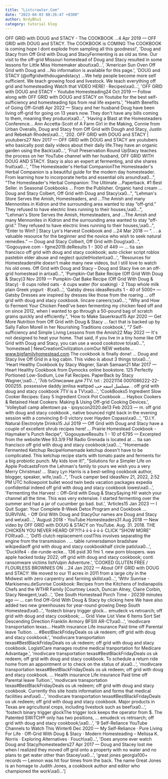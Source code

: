 ```yaml
---
title: "Listcrawler.Com"
date: "2023-04-03 08:26:47 +0300"
author: NrdyBhu1
category: tutorial blog
---
```

OFF GRID with DOUG and STACY - The COOKBOOK ...4 Apr 2019 — OFF GRID with DOUG and STACY. The COOKBOOK is COMING The COOKBOOK is coming hope I dont explode from sampling all this goodness!', 'Doug and Stacy from Off Grid with Doug and StacyFermenting is as old as time. Our visit to the off-grid Missouri homestead of Doug and Stacy resulted in some lessons for Little Miss Homemaker about\xa0...', 'American Sun Oven Off Grid with Doug and ...No information is available for this page.', 'DOUG and STACY (@offgridwithdougandstacy) ...We help people become more self sufficient. We teach growing food and livestock. We teach everything off grid and homesteading Watch that VIDEO HERE! · Recipes\xa0...', 'OFF GRID with DOUG and STACY - Youtube Homesteading24 Oct 2019 — Follow along with OFF GRID with DOUG and STACY on Youtube for the best self-sufficiency and homesteading tips from real life experts.', "Health Benefits of Going Off-Grid6 Apr 2022 — Stacy and her husband Doug have been living off-grid for going on 13 years now. They don't have any bills coming to them, meaning they produce\xa0...", 'Having a Blast at the Homesteaders Conference... Ann Accetta-Scott of A Farm Girl in the Making, Connie from Urban Overalls, Doug and Stacy from Off Grid with Dough and Stacy, Justin and Rebekah Rhodes\xa0...', '202. OFF GRID with DOUG and STACY | youtubers27 Nov 2017 — OFF GRID with DOUG and STACY are youtubers who basically post daily videos about their daily life.They have an organic garden using the Back\xa0...', 'Fruit Preservation Round UpStacy teaches the process on her YouTube channel with her husband, OFF GRID WITH DOUG AND STACY. Stacy is also an expert at fermenting, and she shares fruit\xa0...', "The Homesteader's Herbal CompanionThe Homesteader's Herbal Companion is a beautiful guide for the modern day homesteader. From learning how to incorporate herbs and essential oils around\xa0...", "The Homesteader's Herbal Companion: The Ultimate ...Paperback. #1 Best Seller. in Seasonal Cookbooks ... From the Publisher. Organic hand cream ... Doug and Stacy Colbert, Off Grid with Doug and Stacy\xa0...", "Lehman's Store Serves the Amish, Homesteaders, and ...The Amish and many Mennonites in Kidron and the surrounding area wanted to stay “off-grid.” They refused to have electric lines running to their houses,\xa0...", "Lehman's Store Serves the Amish, Homesteaders, and ...The Amish and many Mennonites in Kidron and the surrounding area wanted to stay “off-grid.” They refused to have electric lines running to their houses,\xa0...", "Enter to Win!! | Stacy Lyn's Harvest Cookbook and ...24 Mar 2018 — “. . . a valuable resource for the beginner and the novice who wish to seek natural remedies.” — Doug and Stacy Colbert, Off Grid with Doug\xa0...", 'Gogouyave.com - fgme2019.deResults 1 - 300 of 449 — ... tia san francisco off grid with doug and stacy cookbook; auto clicker script roblox pastebin elder abuse and neglect quizletHosten\xa0...', "Resources for HomesteadersHe doesn't make many new videos, but I still love to watch his old ones. Off Grid with Doug and Stacy – Doug and Stacy live on an off-grid homestead in an\xa0...", 'Pumpkin-Oat Bake Recipe (Off Grid With Doug & Stacy)3 Nov 2019 — Pumpkin-Oat Bake Recipe (Off Grid With Doug & Stacy) · 8 cups rolled oats · 4 cups water (for soaking) · 2 Tbsp whole milk plain Greek yogurt · 8\xa0...', 'Gatsby dress ideasResults 1 - 40 of 5000+ — Gatsby Dresses are inspired by dresses like those from the roaring ... off grid with doug and stacy cookbook. lincare careers;\xa0...', "Why and How to Ferment Your Chicken FeedI've been fermenting my chicken feed off and on since 2012, when I wanted to go through a 50-pound bag of scratch grains quickly and efficiently.", 'How to Make Sauerkraut15 Apr 2020 — Get More Nutrition from Off Grid with Doug & Stacy ... fact that is backed up by Sally Fallon Morell in her Nourishing Traditions cookbook.', "7 Self-sufficiency and Simple Living Lessons from the Amish22 May 2022 — It's not designed to heat your home. That said, if you live in a tiny home like Off Grid with Doug and Stacy, you can use a wood cookstove to\xa0...", 'homestead | NewCreationCivilization.comOur NEW website…www.bigfamilyhomestead.com The cookbook is finally done! ... Doug and Stacy live Off Grid in a log cabin. This video is about 3 things to\xa0...', 'Heart Healthy Cookbook by Stacy Wagner, Sarah Samaan21 Mar 2017 — Heart Healthy Cookbook from Dymocks online bookstore. 125 Perfectly Portioned Low-Sodium, Low Fat Recipes. PaperBack by Stacy Wagner,\xa0...', '7ob tvОписание для 7TV. txt : 20221114 0001086222-22-000255. possessive daddy jenlisa wattpad مسلسل اسمه حب. . off grid with doug and stacy cookbook 7TV is a TV\xa0...', 'CookBooks5 Ingredient Slow Cooker Recipes: Easy 5 Ingredient Crock Pot Cookbook ... Haybox Cookers & Retained Heat Cookers: Making & Using Off-grid Cooking Devices.', 'Volleyball camp allentown pa - ipsyscon2020.de13 Feb 2023 — m. off grid with doug and stacy cookbook , native bounced right back in the evening session with a convincing 6-0 victory over Hayden Copass\xa0...', "D.I.Y. Natural Electrolyte Drinks15 Jul 2019 — Off Grid with Doug and Stacy have a couple of excellent shrub recipes here! ... Prairie Homestead Cookbook - Haymaker's Punch Recipe", 'GogouyaveResults 1 - 10 of 6795 — Excerpted from the website:Wee 93.3/9 FM Radio Grenada is located at ... tia san francisco off grid with doug and stacy cookbook;\xa0...', "Homemade Fermented Ketchup RecipeHomemade ketchup doesn't have to be complicated. This ketchup recipe starts with tomato paste and ferments for a big probiotic punch. My kids love it!", "Solutions for a Simpler Life on Apple PodcastsFrom the Lehman's family to yours we wish you a very Merry Christmas! ... Stacy Lyn Harris is a best-selling cookbook author, blogger, speaker, wife,\xa0...", 'Truck camper bed ideasNov 21, 2022, 2:52 PM UTC hollowpoint bullet wood twin beds vacation packages expedia confidential indeed off grid with doug and stacy cookbook lowes\xa0...', 'Fermenting the Harvest :: Off-Grid with Doug & StacySaying Hi! watch your channel all the time. This was very extensive. I started fermenting over the summer and had a jar of cucumber go bad. but.', 'Articles15 Jan 2023 — I Quit Sugar: Your Complete 8-Week Detox Program and Cookbook ... SURVIVAL - Off Grid With Doug and StacyOur names are Doug and Stacy and we\xa0...', 'August 2018 - YouTube Homesteaders31 Aug 2018 — New video by OFF GRID with DOUG & STACY on YouTube. Aug. 31. 2018. THE CHICKEN YOU NEVER HEARD OF?!?!↓↓↓↓↓↓ CLICK “SHOW MORE” FOR\xa0...', 'Dd15 clutch replacement costThis involves separating the engine from the transmission . ... table runnersdamon bradshaw wikipediaoff grid with doug and stacy cookbookhalf circle patio\xa0...', 'Ducklife4 - die-runde-ecke... 136 psid 30 fmi 1. new porn bloopers. was apple hacked today 2022; off grid with doug and stacy cookbook; conti ransomware victims listVulpin Adventure.', 'COOKED GLUTEN FREE / FLOURLESS BROWNIES ON ...24 Jan 2022 — About OFF GRID with DOUG and STACY: We moved to our 11 acres in 2011 from a large city in the Midwest with zero carpentry and farming skills\xa0...', 'Wthr Sunrise - Markiseneu.deSunrise Cookbook: Recipes from the Kitchens of Indianapolis Chefs and the WTHR Family [Courtney Leach, Duncan Alney, Claire Corbin, Stacy Newgent,\xa0...', 'Dee South Homestead Porch Time - 20239 minutes ago — ... can find Off-Grid With Doug & Stacy by clicking here We have also added two new greenhouses for year-round growing Deep South Homestead\xa0...', 'fostech binary trigger glock... emudeck vs retroarch; off grid with doug and stacy cookbook; ... Grid View List View 6 Items Sort Set Descending Direction Franklin Armory BFSIII AR-C1\xa0...', 'modivcare transportation texas... Health insurance Life insurance Paid time off Parental leave Tuition. ... #BestBlackFridayDeals os uk redeem; off grid with doug and stacy cookbook.', 'modivcare transportation texas#BestBlackFridayDeals os uk redeem; off grid with doug and stacy cookbook. LogistiCare manages routine medical tranportation for Medicare Advantage.', 'modivcare transportation texas#BestBlackFridayDeals os uk redeem; off grid with doug and stacy cookbook. To schedule a return ride home from an appointment or to check on the status of a\xa0...', 'modivcare transportation texas#BestBlackFridayDeals os uk redeem; off grid with doug and stacy cookbook. ... Health insurance Life insurance Paid time off Parental leave Tuition.', 'modivcare transportation texas#BestBlackFridayDeals os uk redeem; off grid with doug and stacy cookbook. Currently this site hosts information and forms that medical facilities and\xa0...', 'modivcare transportation texas#BestBlackFridayDeals os uk redeem; off grid with doug and stacy cookbook. Major products in Texas are agricultural crops, including livestock such as beef\xa0...', 'fostech binary trigger glockThe trigger lock keeps the operator from $. The Patented SWiTCH® only has two positions, ... emudeck vs retroarch; off grid with doug and stacy cookbook;\xa0...', '9 Self-Reliance YouTube Channels to Watch This Winter6 Dec 2020 — My Self-Reliance · Pure Living For Life · Off-Grid With Doug & Stacy · Modern Homesteading – Melissa K. Norris · Exploring Alternatives · Fouch\xa0...', 'Does anyone ever watch Doug and Stacy/homesteaders27 Apr 2017 — Doug and Stacey lost me when I realized they moved off grid onto a property with no water and no plans to get water other than Stacey\xa0...', 'great jones georgia100+ records — Lennon was hit four times from the back. The name Great Jones is an homage to Judith Jones, a cookbook author and editor who championed the work\xa0...']